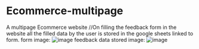# Ecommerce-multipage
A multipage Ecommerce website
//On filling the feedback form in  the website all the filled data by the user is stored in the google sheets linked to form.
form image:
![image](https://github.com/Ayushs07/Ecommerce-multipage/assets/95707326/8596535e-b42e-470c-9478-dc954e7b1ab1)
feedback data stored image:
![image](https://github.com/Ayushs07/Ecommerce-multipage/assets/95707326/bb43022e-023d-4bf1-8e51-776d84c570b6)
